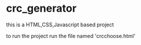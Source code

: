 # crc_generator
this is a HTML,CSS,Javascript based project


to run the project run the file named 'crcchoose.html'
